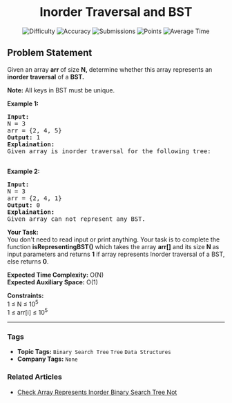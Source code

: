 <h1 align="center">Inorder Traversal and BST</h1>

<p align="center">
  <img alt="Difficulty" title="Difficulty" src="https://custom-icon-badges.demolab.com/badge/Difficulty: Easy-1F222E?style=for-the-badge&logoColor=white&logo=fire"/>
  <img alt="Accuracy" title="Accuracy" src="https://custom-icon-badges.demolab.com/badge/Accuracy: 44.45%25-1F222E?style=for-the-badge&logoColor=white&logo=target"/>
  <img alt="Submissions" title="Submissions" src="https://custom-icon-badges.demolab.com/badge/Submissions: 53K+-1F222E?style=for-the-badge&logoColor=white&logo=repo"/>
  <img alt="Points" title="Points" src="https://custom-icon-badges.demolab.com/badge/Points: 2-1F222E?style=for-the-badge&logoColor=white&logo=award"/>
  <img alt="Average Time" title="Average Time" src="https://custom-icon-badges.demolab.com/badge/Average%20Time: N/A-1F222E?style=for-the-badge&logoColor=white&logo=clock"/>
</p>

## Problem Statement

Given an array <b>arr </b>of size <b>N, </b>determine whether this array represents an <b>inorder traversal</b> of a <b>BST. </b>

<b>Note:</b> All keys in BST must be unique.

<b>Example 1:</b>

<pre><b>Input:</b>
N = 3
arr = {2, 4, 5}
<b>Output:</b> 1
<b>Explaination:</b> <br>Given array is inorder traversal for the following tree:<br>    <br></pre>

<b>Example 2:</b>

<pre><b>Input:</b>
N = 3
arr = {2, 4, 1}
<b>Output:</b> 0
<b>Explaination:</b> <br>Given array can not represent any BST.</pre>

<b>Your Task:</b><br>You don't need to read input or print anything. Your task is to complete the function <b>isRepresentingBST()</b> which takes the array <b>arr[]</b> and its size <b>N </b>as input parameters and returns <b>1</b> if array represents Inorder traversal of a BST, else returns <b>0</b>. 

<b>Expected Time Complexity:</b> O(N)<br><b>Expected Auxiliary Space:</b> O(1)

<b>Constraints:</b><br>1 ≤ N ≤ 10<sup>5</sup><br>1 ≤ arr[i] ≤ 10<sup>5</sup>


<hr>

### Tags
- **Topic Tags:** `Binary Search Tree` `Tree` `Data Structures`
- **Company Tags:** `None`

### Related Articles
- [Check Array Represents Inorder Binary Search Tree Not](https://www.geeksforgeeks.org/check-array-represents-inorder-binary-search-tree-not/)
